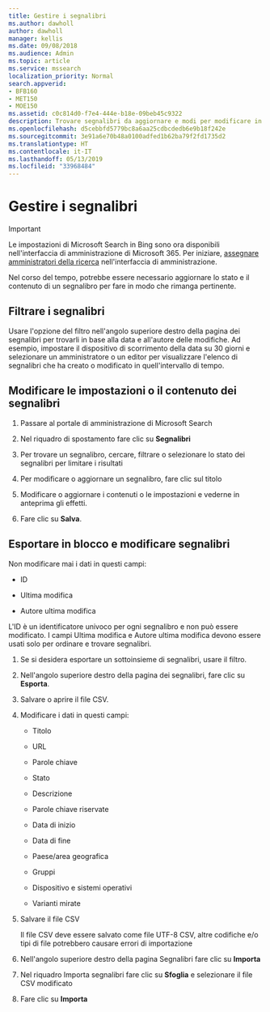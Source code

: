 ```yaml
---
title: Gestire i segnalibri
ms.author: dawholl
author: dawholl
manager: kellis
ms.date: 09/08/2018
ms.audience: Admin
ms.topic: article
ms.service: mssearch
localization_priority: Normal
search.appverid:
- BFB160
- MET150
- MOE150
ms.assetid: c0c814d0-f7e4-444e-b18e-09beb45c9322
description: Trovare segnalibri da aggiornare e modi per modificare in blocco i risultati di segnalibri per Microsoft Search
ms.openlocfilehash: d5cebbfd5779bc8a6aa25cdbcdedb6e9b18f242e
ms.sourcegitcommit: 3e91a6e70b48a0100adfed1b62ba79f2fd1735d2
ms.translationtype: HT
ms.contentlocale: it-IT
ms.lasthandoff: 05/13/2019
ms.locfileid: "33968484"
---
```

# <a name="manage-bookmarks"></a>Gestire i segnalibri

> [!IMPORTANT]
> Le impostazioni di Microsoft Search in Bing sono ora disponibili nell'interfaccia di amministrazione di Microsoft 365. Per iniziare, [assegnare amministratori della ricerca](https://docs.microsoft.com/it-IT/microsoftsearch/setup-microsoft-search#step-2-assign-search-admin-and-search-editor) nell'interfaccia di amministrazione.
    
Nel corso del tempo, potrebbe essere necessario aggiornare lo stato e il contenuto di un segnalibro per fare in modo che rimanga pertinente. 
  
## <a name="filter-bookmarks"></a>Filtrare i segnalibri

Usare l'opzione del filtro nell'angolo superiore destro della pagina dei segnalibri per trovarli in base alla data e all'autore delle modifiche. Ad esempio, impostare il dispositivo di scorrimento della data su 30 giorni e selezionare un amministratore o un editor per visualizzare l'elenco di segnalibri che ha creato o modificato in quell'intervallo di tempo.
  
## <a name="change-bookmark-content-or-settings"></a>Modificare le impostazioni o il contenuto dei segnalibri

1. Passare al portale di amministrazione di Microsoft Search
    
2. Nel riquadro di spostamento fare clic su **Segnalibri**
    
3. Per trovare un segnalibro, cercare, filtrare o selezionare lo stato dei segnalibri per limitare i risultati
    
4. Per modificare o aggiornare un segnalibro, fare clic sul titolo
    
5. Modificare o aggiornare i contenuti o le impostazioni e vederne in anteprima gli effetti. 
    
6. Fare clic su **Salva**.
    
## <a name="bulk-export-and-edit-bookmarks"></a>Esportare in blocco e modificare segnalibri

Non modificare mai i dati in questi campi:
  
- ID
    
- Ultima modifica
    
- Autore ultima modifica
    
L'ID è un identificatore univoco per ogni segnalibro e non può essere modificato. I campi Ultima modifica e Autore ultima modifica devono essere usati solo per ordinare e trovare segnalibri.
  
1. Se si desidera esportare un sottoinsieme di segnalibri, usare il filtro.
    
2. Nell'angolo superiore destro della pagina dei segnalibri, fare clic su **Esporta**.
    
3. Salvare o aprire il file CSV.
    
4. Modificare i dati in questi campi:
   - Titolo
    
   - URL
    
   - Parole chiave
    
   - Stato
    
   - Descrizione
    
   - Parole chiave riservate
    
   - Data di inizio
    
   - Data di fine
    
   - Paese/area geografica
    
   - Gruppi
    
   - Dispositivo e sistemi operativi
    
   - Varianti mirate
    
5. Salvare il file CSV

    Il file CSV deve essere salvato come file UTF-8 CSV, altre codifiche e/o tipi di file potrebbero causare errori di importazione
    
6. Nell'angolo superiore destro della pagina Segnalibri fare clic su **Importa**
    
7. Nel riquadro Importa segnalibri fare clic su **Sfoglia** e selezionare il file CSV modificato 
    
8. Fare clic su **Importa**